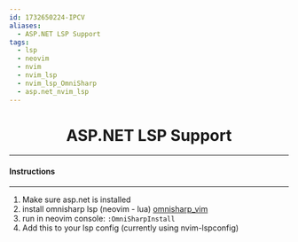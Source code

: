 ```yaml
---
id: 1732650224-IPCV
aliases:
  - ASP.NET LSP Support
tags:
  - lsp
  - neovim
  - nvim
  - nvim_lsp
  - nvim_lsp_OmniSharp
  - asp.net_nvim_lsp
---
```


<center>
<h1>ASP.NET LSP Support</h1>
</center>


---
#### Instructions
---

1) Make sure asp.net is installed
2) install omnisharp lsp (neovim - lua) [omnisharp_vim](https://github.com/OmniSharp/omnisharp-vim)
3) run in neovim console: `:OmniSharpInstall`
4) Add this to your lsp config (currently using nvim-lspconfig)
```lua

```

